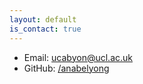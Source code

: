 ```yaml
---
layout: default
is_contact: true
---
```


* Email: [ucabyon@ucl.ac.uk](mailto:ucabyon@ucl.ac.uk)
* GitHub: [/anabelyong](https://github.com/anabelyong)
  
